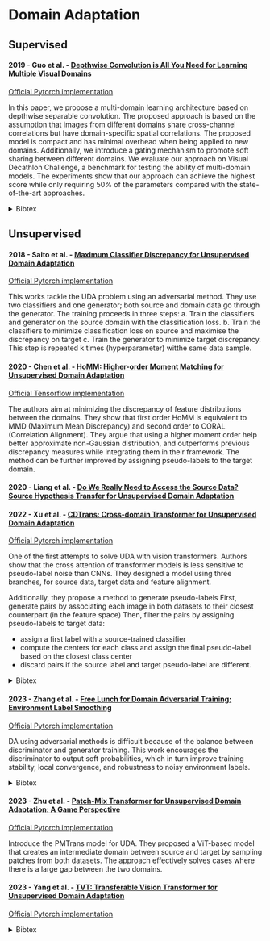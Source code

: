 # Domain Adaptation

## Supervised

#### 2019 - Guo et al. - [Depthwise Convolution is All You Need for Learning Multiple Visual Domains](https://arxiv.org/abs/1902.00927)

[Official Pytorch implementation](https://github.com/yunhuiguo/Depthwise_Convolution_for_Multiple_Domain_Learning)

 In this paper, we propose a multi-domain learning architecture based on depthwise separable convolution. The proposed approach is based on the assumption that images from different domains share cross-channel correlations but have domain-specific spatial correlations. The proposed model is compact and has minimal overhead when being applied to new domains. Additionally, we introduce a gating mechanism to promote soft sharing between different domains. We evaluate our approach on Visual Decathlon Challenge, a benchmark for testing the ability of multi-domain models. The experiments show that our approach can achieve the highest score while only requiring 50% of the parameters compared with the state-of-the-art approaches.

<details>
<summary>Bibtex</summary>
```
@inproceedings{GuoDepthwise2019,
  title={Depthwise convolution is all you need for learning multiple visual domains},
  author={Guo, Yunhui and Li, Yandong and Wang, Liqiang and Rosing, Tajana},
  booktitle={Proceedings of the AAAI Conference on Artificial Intelligence},
  volume={33},
  pages={8368--8375},
  year={2019}
}
```
</details>

## Unsupervised


#### 2018 - Saito et al. - [Maximum Classifier Discrepancy for Unsupervised Domain Adaptation](https://arxiv.org/abs/1712.02560)

[Official Pytorch implementation](https://github.com/mil-tokyo/MCD_DA/tree/master/classification)

This works tackle the UDA problem using an adversarial method. They use two classifiers and one generator; both source and domain data go through the generator.
The training proceeds in three steps:
a. Train the classifiers and generator on the source domain with the classification loss.
b. Train the classifiers to minimize classification loss on source and maximise the discrepancy on target
c. Train the generator to minimize target discrepancy. This step is repeated k times (hyperparameter) witthe same data sample.


#### 2020 - Chen et al. - [HoMM: Higher-order Moment Matching for Unsupervised Domain Adaptation](https://arxiv.org/abs/1912.11976)

[Official Tensorflow implementation](https://github.com/chenchao666/HoMM-Master)

The authors aim at minimizing the discrepancy of feature distributions between the domains.
They show that first order HoMM is equivalent to MMD (Maximum Mean Discrepancy) and second order to CORAL (Correlation Alignment).
They argue that using a higher moment order help better approximate non-Gaussian distribution, and outperforms previous discrepancy measures while integrating them in their framework.
The method can be further improved by assigning pseudo-labels to the target domain.


#### 2020 - Liang et al. - [Do We Really Need to Access the Source Data? Source Hypothesis Transfer for Unsupervised Domain Adaptation](https://arxiv.org/abs/2002.08546)



#### 2022 - Xu et al. - [CDTrans: Cross-domain Transformer for Unsupervised Domain Adaptation](https://arxiv.org/abs/2109.06165v4)

[Official Pytorch implementation](https://github.com/CDTrans/CDTrans)

One of the first attempts to solve UDA with vision transformers.
Authors show that the cross attention of transformer models is less sensitive to pseudo-label noise than CNNs.
They designed a model using three branches, for source data, target data and feature alignment. 

Additionally, they propose a method to generate pseudo-labels
First, generate pairs by associating each image in both datasets to their closest counterpart (in the feature space)
Then, filter the pairs by assigning pseudo-labels to target data:
- assign a first label with a source-trained classifier
- compute the centers for each class and assign the final pseudo-label based on the closest class center
- discard pairs if the source label and target pseudo-label are different.

<details>
<summary>Bibtex</summary>
```
@inproceedings{XuCDTrans2022,
  title     = {{CDT}rans: Cross-domain Transformer for Unsupervised Domain Adaptation},
  author    = {Tongkun Xu and Weihua Chen and Pichao WANG and Fan Wang and Hao Li and Rong Jin},
  booktitle = {International Conference on Learning Representations},
  year      = {2022},
  url       = {https://openreview.net/forum?id=XGzk5OKWFFc}
}
```
</details>

#### 2023 - Zhang et al. - [Free Lunch for Domain Adversarial Training: Environment Label Smoothing](https://arxiv.org/abs/2302.00194v1)

[Official Pytorch implementation](https://github.com/yfzhang114/Environment-Label-Smoothing)

DA using adversarial methods is difficult because of the balance between discriminator and generator training. 
This work encourages the discriminator to output soft probabilities, which in turn improve training stability, local convergence, and robustness to noisy environment labels.

<details>
<summary>Bibtex</summary>
```
@inproceedings{ZhangELS2023,
  title     = {Free Lunch for Domain Adversarial Training: Environment Label Smoothing},
  author    = {YiFan Zhang and Xue Wang and Jian Liang and Zhang Zhang and Liang Wang and Rong Jin and Tieniu Tan},
  booktitle = {The Eleventh International Conference on Learning Representations },
  year      = {2023},
  url       = {https://openreview.net/forum?id=GPTjnA57h_3}
}
```
</details>

#### 2023 - Zhu et al. - [Patch-Mix Transformer for Unsupervised Domain Adaptation: A Game Perspective](https://arxiv.org/abs/2303.13434)

[Official Pytorch implementation](https://github.com/JinjingZhu/PMTrans)

Introduce the PMTrans model for UDA. They proposed a ViT-based model that creates an intermediate domain between source and target by sampling patches from both datasets.
The approach effectively solves cases where there is a large gap between the two domains.

#### 2023 - Yang et al. - [TVT: Transferable Vision Transformer for Unsupervised Domain Adaptation](https://arxiv.org/abs/2108.05988)

[Official Pytorch implementation](https://github.com/uta-smile/TVT)

<details>
<summary>Bibtex</summary>
```
@inproceedings{YangTVT2023,
  author    = {J. Yang and J. Liu and N. Xu and J. Huang},
  booktitle = {2023 IEEE/CVF Winter Conference on Applications of Computer Vision (WACV)},
  title     = {TVT: Transferable Vision Transformer for Unsupervised Domain Adaptation},
  year      = {2023},
  pages     = {520-530},
  doi       = {10.1109/WACV56688.2023.00059},
  url       = {https://doi.ieeecomputersociety.org/10.1109/WACV56688.2023.00059},
  publisher = {IEEE Computer Society}
}
```
</details>